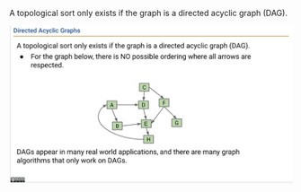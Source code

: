 
A topological sort only exists if the graph is a directed acyclic graph (DAG).

![ts1](./imgs/ts1.png)
